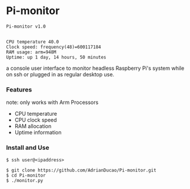 # Pi-monitor
```
Pi-monitor v1.0


CPU temperature 40.0
Clock speed: frequency(48)=600117184
RAM usage: arm=948M
Uptime: up 1 day, 14 hours, 50 minutes

```
a console user interface to monitor headless Raspberry Pi's system while on ssh or plugged in as regular desktop use.

### Features
note: only works with Arm Processors
* CPU temperature
* CPU clock speed
* RAM allocation
* Uptime information

### Install and Use
```
$ ssh user@<ipaddress>

$ git clone https://github.com/AdrianDucao/Pi-monitor.git
$ cd Pi-monitor
$ ./monitor.py

```
